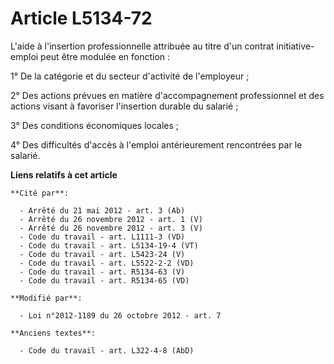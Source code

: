 # Article L5134-72

L'aide à l'insertion professionnelle attribuée au titre d'un contrat initiative-emploi  peut être modulée en fonction : 

1° De la catégorie et du secteur d'activité de l'employeur ; 

2° Des actions prévues en matière d'accompagnement professionnel et des actions visant à favoriser l'insertion durable du
salarié ;

3° Des conditions économiques locales ; 

4° Des difficultés d'accès à l'emploi antérieurement rencontrées par le salarié.

**Liens relatifs à cet article**

	**Cité par**:

	  - Arrêté du 21 mai 2012 - art. 3 (Ab)
	  - Arrêté du 26 novembre 2012 - art. 1 (V)
	  - Arrêté du 26 novembre 2012 - art. 3 (V)
	  - Code du travail - art. L1111-3 (VD)
	  - Code du travail - art. L5134-19-4 (VT)
	  - Code du travail - art. L5423-24 (V)
	  - Code du travail - art. L5522-2-2 (VD)
	  - Code du travail - art. R5134-63 (V)
	  - Code du travail - art. R5134-65 (VD)

	**Modifié par**:

	  - Loi n°2012-1189 du 26 octobre 2012 - art. 7

	**Anciens textes**:

	  - Code du travail - art. L322-4-8 (AbD)
